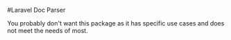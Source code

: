 #Laravel Doc Parser

You probably don't want this package as it has specific use cases and does not meet the needs of most.